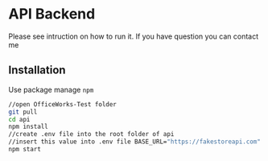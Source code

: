 # API Backend

Please see intruction on how to run it. If you have question you can contact me

## Installation

Use package manage `npm`

```bash
//open OfficeWorks-Test folder
git pull
cd api
npm install
//create .env file into the root folder of api
//insert this value into .env file BASE_URL="https://fakestoreapi.com" and save
npm start
```
